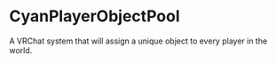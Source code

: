# CyanPlayerObjectPool
A VRChat system that will assign a unique object to every player in the world.
